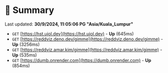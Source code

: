 # 📖 Summary
Last updated: **30/9/2024, 11:05:06 PG "Asia/Kuala_Lumpur"**

- `GET` [https://hst.ujol.dev](https://hst.ujol.dev) - **Up** (645ms)
- `GET` [https://reddviz.deno.dev/gimme](https://reddviz.deno.dev/gimme) - **Up** (3256ms)
- `GET` [https://reddviz.amar.kim/gimme](https://reddviz.amar.kim/gimme) - **Up** (535ms)
- `GET` [https://dumb.onrender.com](https://dumb.onrender.com) - **Up** (854ms)
